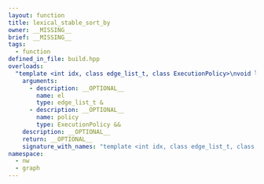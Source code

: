 ```yaml
---
layout: function
title: lexical_stable_sort_by
owner: __MISSING__
brief: __MISSING__
tags:
  - function
defined_in_file: build.hpp
overloads:
  "template <int idx, class edge_list_t, class ExecutionPolicy>\nvoid lexical_stable_sort_by(edge_list_t &, ExecutionPolicy &&)":
    arguments:
      - description: __OPTIONAL__
        name: el
        type: edge_list_t &
      - description: __OPTIONAL__
        name: policy
        type: ExecutionPolicy &&
    description: __OPTIONAL__
    return: __OPTIONAL__
    signature_with_names: "template <int idx, class edge_list_t, class ExecutionPolicy>\nvoid lexical_stable_sort_by(edge_list_t & el, ExecutionPolicy && policy)"
namespace:
  - nw
  - graph
---
```

